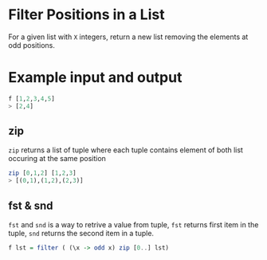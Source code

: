 # Filter Positions in a List 

For a given list with `X` integers, return a new list removing the elements at odd positions.

# Example input and output 
```haskell 
f [1,2,3,4,5]
> [2,4]
```


## zip 
`zip` returns a list of tuple where each tuple contains element of both list occuring at the same position 

```haskell
zip [0,1,2] [1,2,3]
> [(0,1),(1,2),(2,3)]
```


## fst & snd 
`fst` and `snd` is a way to retrive a value from tuple, `fst` returns first item in the tuple, `snd` returns the second item in a tuple.


```haskell
f lst = filter ( (\x -> odd x) zip [0..] lst)

```